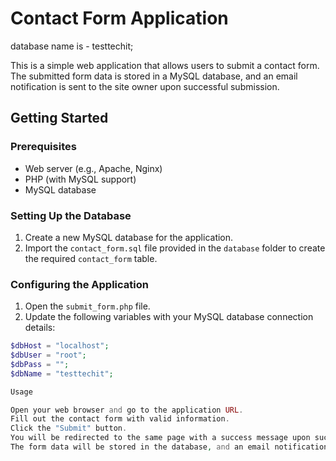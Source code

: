 # Contact Form Application

database name is - testtechit;

This is a simple web application that allows users to submit a contact form. The submitted form data is stored in a MySQL database, and an email notification is sent to the site owner upon successful submission.

## Getting Started

### Prerequisites

- Web server (e.g., Apache, Nginx)
- PHP (with MySQL support)
- MySQL database

### Setting Up the Database

1. Create a new MySQL database for the application.
2. Import the `contact_form.sql` file provided in the `database` folder to create the required `contact_form` table.

### Configuring the Application

1. Open the `submit_form.php` file.
2. Update the following variables with your MySQL database connection details:

```php
$dbHost = "localhost";
$dbUser = "root";
$dbPass = "";
$dbName = "testtechit";

Usage

Open your web browser and go to the application URL.
Fill out the contact form with valid information.
Click the "Submit" button.
You will be redirected to the same page with a success message upon successful submission.
The form data will be stored in the database, and an email notification will be sent to the site owner.


